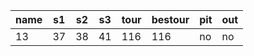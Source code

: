 name|s1|s2|s3|tour|bestour|pit|out
----|--|--|--|----|-------|---|---
13  |37|38|41|116 |116    |no |no 
